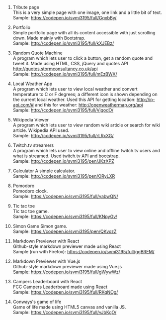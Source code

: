 
1. Tribute page  
This is a very simple page with one image, one link and a little bit of text.  
Sample: https://codepen.io/svmi3195/full/GqxbBy/
  
2. Portfolio  
Simple portfolio page with all its content accessible with just scrolling down. Made mainly with Bootstrap.  
Sample: http://codepen.io/svmi3195/full/kXJEBz/  

3. Random Quote Machine  
A program which lets user to click a button, get a random quote and tweet it. Made using HTML, CSS, jQuery and quotes API http://quotes.stormconsultancy.co.uk/api  
Sample: http://codepen.io/svmi3195/full/mEzBWX/  

4. Local Weather App  
A program which lets user to view local weather and convert temperature to C or F degrees; a different icon is shown depending on the current local weather. Used this API for getting location: http://ip-api.com/# and this for weather: http://openweathermap.org/api  
Sample: http://codepen.io/svmi3195/full/VjqodO/  

5. Wikipedia Viewer  
A program which lets user to view random wiki article or search for wiki article. Wikipedia API used.  
Sample: http://codepen.io/svmi3195/full/rLRxXG/  

6. Twitch.tv streamers   
A program which lets user to view online and offline twitch.tv users and what is streamed. Used twitch.tv API and bootstrap.  
Sample: http://codepen.io/svmi3195/pen/JKzXPZ  

7. Calculator 
A simple calculator.  
Sample: http://codepen.io/svmi3195/pen/ORyLXR  

8. Pomodoro  
Pomodoro clock.  
Sample: https://codepen.io/svmi3195/full/yabwQN/  

9. Tic tac toe  
Tic tac toe game.  
Sample:  https://codepen.io/svmi3195/full/KNpyGv/

10. Simon Game 
Simon game.  
Sample: https://codepen.io/svmi3195/pen/QKvozZ  

11. Markdown Previewer with React  
Github-style markdown previewer made using React  
Sample (run with Firefox): https://codepen.io/svmi3195/full/ggBREM/  

12. Markdown Previewer with Vue.js  
Github-style markdown previewer made using Vue.js  
Sample: https://codepen.io/svmi3195/full/gWywWz/  

13. Campers Leaderboard with React  
FCC Campers Leaderboard made using React  
Sample: https://codepen.io/svmi3195/full/RKqNOg/   

14. Conways's game of life  
Game of life made using HTML5 canvas and vanilla JS.  
Sample: https://codepen.io/svmi3195/full/vJbKgO/  